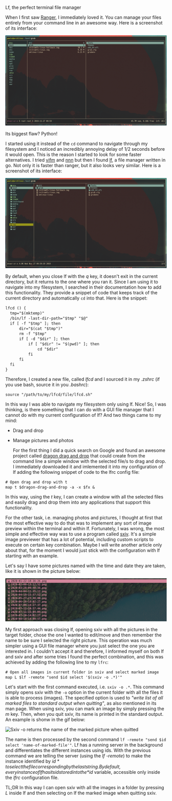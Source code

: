 Lf, the perfect terminal file manager

When I first saw [Ranger](https://github.com/ranger/ranger), I immediately loved it. You can manage your files entirely from your command line in an awesome way. Here is a screenshot of its interface:

![Ranger](../data/pics/ranger.png)

Its biggest flaw? Python!

I started using it instead of the `cd` command to navigate through my filesystem and I noticed an incredibly annoying delay of 1/2 seconds before it would open. This is the reason I started to look for some faster alternatives. I tried [vifm](https://github.com/vifm/vifm) and [nnn](https://github.com/jarun/nnn) but then I found [lf](https://github.com/gokcehan/lf), a file manager written in go. Not only it is faster than ranger, but it also looks very similar. Here is a screenshot of its interface:

![Lf](../data/pics/lf.png)

By default, when you close lf with the *q* key, it doesn't exit in the current directory, but it returns to the one where you ran it. Since I am	using it to navigate into my filesystem, I searched in their documentation how to	add this functionality. They provide a snippet of code that keeps track of the current directory and automatically `cd` into that. Here is the snippet:
```
lfcd () {
  tmp="$(mktemp)"
  /bin/lf -last-dir-path="$tmp" "$@"
  if [ -f "$tmp" ]; then
      dir="$(cat "$tmp")"
      rm -f "$tmp"
      if [ -d "$dir" ]; then
          if [ "$dir" != "$(pwd)" ]; then
              cd "$dir"
          fi
      fi
  fi
}
```
Therefore, I created a new file, called *lfcd* and I sourced it in my *.zshrc* (if you use bash, source it in you *.bashrc*):
```
source "/path/to/my/lfcd/file/lfcd.sh"
```
In this way I was able to navigate my filesystem only using lf. Nice! So, I was thinking, is there something that I can do with a GUI file manager that I cannot do with my current configuration of lf? And two things came to my mind:

- Drag and drop
- Manage pictures and photos

    For the first thing I did a quick search on Google and found an awesome project called [dragon drag and drop](https://github.com/mwh/dragon) that could create from the command line a simple window with the selected file/s to drag and drop. I immediately downloaded it and imlemented it into my configuration of lf adding the following snippet of code to the lfrc config file:
```
# Open drag and drop with t
map t $dragon-drag-and-drop -a -x $fx &
```
In this way, using the *t* key, I can create a window with all the selected files and easily drag and drop them into any applications that support this functionality.

For the other task, i.e. managing photos and pictures, I thought at first that the most effective way to do that was to implement any sort of image preview within the terminal and within lf. Fortunately, I was wrong, the most simple and effective way was to use a program called [sxiv](https://github.com/muennich/sxiv). It's a simple image previewer that has a lot of potential, including custom scripts to execute on certain key combination. Maybe I will write another article only about that, for the moment I would just stick with the configuration with lf starting with an example.

Let's say I have some pictures named with the time and date they are taken, like it is shown in the picture below:

![Pictures with annoying names](../data/pics/lf_pictures.png)

My first approach was closing lf, opening sxiv with all the pictures in the target folder, chose the one I wanted to edit/move and then remember the name to be sure I selected the right picture. This operation was much simpler using a GUI file manager where you just select the one you are interested in. I couldn't accept it and therefore, I informed myself on both lf and sxiv and after some tries I found the perfect combination, and this was achieved by adding the following line to my `lfrc`:
```
# Open all images in current folder in sxiv and select marked image
map L $lf -remote "send $id select '$(sxiv -o .*)'"
```
Let's start with the first command executed, i.e. `sxiv -o .*`. This command simply opens sxiv with the `-o` option in the current folder with all the files it is able to process (images). The specified option is used to *"write list of all marked files to standard output when quitting"*, as also mentioned in its man page. When using sxiv, you can mark an image by simply pressing the *m* key. Then, when you quit sxiv, its name is printed in the standard output. An example is shonw in the gif below:

![Sxiv -o returns the name of the marked picture when quitted](../data/pics/sxiv_name_output.gif)
<!--<img src="/img/blog/lf/sxiv_name_output.gif" alt="Sxiv -o returns the name of the marked picture when quitted" title="Sxiv -o returns the name of the marked picture when quitted"/>-->

The name is then processed by the second command `lf -remote "send $id select 'name-of-marked-file'"`. Lf has a running server in the background and differentiates the different instances using ids. With the previous command we are telling the server (using the *lf -remote*) to make the instance identified by *$id* to select the file corresponding by the last string. By default, every instance of lf has its id stored into the *$id* variable, accessible only inside the *lfrc* configuration file.

TL;DR In this way I can open sxiv with all the images in a folder by pressing *L* inside lf and then selecting on lf the marked image when quitting sxiv.
